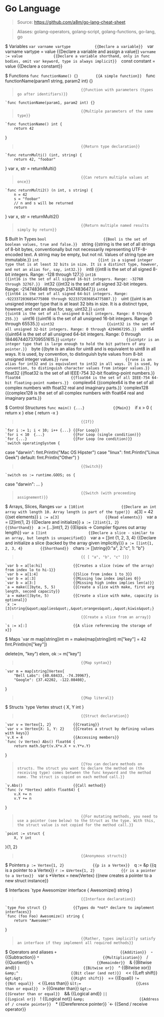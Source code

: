 # Go Language

> Source: https://github.com/a8m/go-lang-cheat-sheet

> Aliases: golang-operators, golang-script, golang-functions, go-lang, go

$ Variables
    `var varname vartype           {{Declare a variable}} 
    `var varname vartype = value   {{Declare a variable and assign a value}} 
    `varname := value              {{Declare a variable shorthand, only in func bodies, omit var keyword, type is always implicit}} 
    `const constant = value        {{Declare a constant}} 

$ Functions
    `func functionName() {}        {{A simple function}} 
    `func functionName(param1 string, param2 int) {}
>                                  {{Function with parameters (types go after identifiers)}} 
    `func functionName(param1, param2 int) {}
>                                  {{Multiple parameters of the same type}} 
    `func functionName() int { 
 		return 42  
}
>                                  {{Return type declaration}} 
    `func returnMulti() (int, string) { 
		return 42, "foobar" 
} 
 var x, str = returnMulti()
>                                  {{Can return multiple values at once}} 
    `func returnMulti2() (n int, s string) { 
 		n = 42 
 		s = "foobar" 
  		// n and s will be returned 
 		return 
 } 
 var x, str = returnMulti2()
>                                  {{Return multiple named results simply by return}} 

$ Built In Types
    `bool                          {{Bool is the set of boolean values, true and false.}} 
    `string                        {{string is the set of all strings of 8-bit bytes, conventionally but not necessarily representing UTF-8-encoded text. A string may be empty, but not nil. Values of string type are immutable.}} 
    `int                           {{int is a signed integer type that is at least 32 bits in size. It is a distinct type, however, and not an alias for, say, int32.}} 
    `int8                          {{int8 is the set of all signed 8-bit integers. Range: -128 through 127.}} 
    `int16                         {{int16 is the set of all signed 16-bit integers. Range: -32768 through 32767.}} 
    `int32                         {{int32 is the set of all signed 32-bit integers. Range: -2147483648 through 2147483647.}} 
    `int64                         {{int64 is the set of all signed 64-bit integers. Range: -9223372036854775808 through 9223372036854775807.}} 
    `uint                          {{uint is an unsigned integer type that is at least 32 bits in size. It is a distinct type, however, and not an alias for, say, uint32.}} 
    `uint8                         {{uint8 is the set of all unsigned 8-bit integers. Range: 0 through 255.}} 
    `uint16                        {{uint16 is the set of all unsigned 16-bit integers. Range: 0 through 65535.}} 
    `uint32                        {{uint32 is the set of all unsigned 32-bit integers. Range: 0 through 4294967295.}} 
    `uint64                        {{uint64 is the set of all unsigned 64-bit integers. Range: 0 through 18446744073709551615.}} 
    `uintptr                       {{uintptr is an integer type that is large enough to hold the bit pattern of any pointer.}} 
    `byte                          {{byte is an alias for uint8 and is equivalent to uint8 in all ways. It is used, by convention, to distinguish byte values from 8-bit unsigned integer values.}} 
    `rune                          {{rune is an alias for int32 and is equivalent to int32 in all ways. It is used, by convention, to distinguish character values from integer values.}} 
    `float32                       {{float32 is the set of all IEEE-754 32-bit floating-point numbers.}} 
    `float64                       {{float64 is the set of all IEEE-754 64-bit floating-point numbers.}} 
    `complex64                     {{complex64 is the set of all complex numbers with float32 real and imaginary parts.}} 
    `complex128                    {{complex128 is the set of all complex numbers with float64 real and imaginary parts.}} 

$ Control Structures
    `func main() {...}             {{Main}} 
    `if x > 0 {
		 return x
} else {
		 return -x
}
>                                  {{If}} 
    `for i := 1; i < 10; i++ {...} {{For Loop}} 
    `for i < 10  {...}             {{For Loop (single condition)}} 
    `for {...}                     {{For Loop (no condition)}} 
    `switch operatingSystem {
case "darwin":
		fmt.Println("Mac OS Hipster")
case "linux":
		fmt.Println("Linux Geek")
default:
		fmt.Println("Other")
}
>                                  {{Switch}} 
    `switch os := runtime.GOOS; os {
case "darwin": ...
}
>                                  {{Switch (with preceeding assignement)}} 

$ Arrays, Slices, Ranges
    `var a [10]int                 {{Declare an int array with length 10. Array length is part of the type!}} 
    `a[3] = 42                     {{set elements}} 
    `i := a[3]                     {{Read elements}} 
    `var a = [2]int{1, 2}          {{Declare and initialize}} 
    `a := [2]int{1, 2}             {{Shorthand}} 
    `a := [...]int{1, 2}           {{Elipsis -&gt; Compiler figures out array length}} 
    `var a []int                   {{Declare a slice - similar to an array, but length is unspecified}} 
    `var a = []int {1, 2, 3, 4}    {{Declare and initialize a slice (backed by the array given implicitly)}} 
    `a := []int{1, 2, 3, 4}        {{Shorthand}} 
    `chars := []string{0:&quot;a&quot;, 2:&quot;c&quot;, 1: &quot;b&quot;}
>                                  {{ [ "a", "b", "c" ]}} 
    `var b = a[lo:hi]              {{Creates a slice (view of the array) from index lo to hi-1}} 
    `var b = a[1:4]                {{Slice from index 1 to 3}} 
    `var b = a[:3]                 {{Missing low index implies 0}} 
    `var b = a[3:]                 {{Missing high index implies len(a)}} 
    `a = make([]byte, 5, 5)        {{Create a slice with make, first arg length, second capacity}} 
    `a = make([]byte, 5)           {{Create a slice with make, capacity is optional}} 
    `x := [3]string{&quot;applies&quot;,&quot;oranges&quot;,&quot;kiwis&quot;}
>                                  {{Create a slice from an array}} 
    `s := x[:]                     {{A slice referencing the storage of x}} 

$ Maps
    `var m map[string]int
m = make(map[string]int)
m["key"] = 42
fmt.Println(m["key"])

delete(m, "key")
elem, ok := m["key"]
>                                  {{Map syntax}} 
    `var m = map[string]Vertex{
		"Bell Labs": {40.68433, -74.39967},
		"Google": {37.42202, -122.08408},
}
>                                  {{Map literal}} 

$ Structs
    `type Vertex struct {
		X, Y int
}
>                                  {{Struct declaration}} 
    `var v = Vertex{1, 2}          {{Creating}} 
    `var v = Vertex{X: 1, Y: 2}    {{Creates a struct by defining values with keys}} 
    `v.X = 4                       {{Accessing members}} 
    `func (v Vertex) Abs() float64 {
		return math.Sqrt(v.X*v.X + v.Y*v.Y)
}
>                                  {{You can declare methods on structs. The struct you want to declare the method on (the receiving type) comes between the func keyword and the method name. The struct is copied on each method call.}} 
    `v.Abs()                       {{Call method}} 
    `func (v *Vertex) add(n float64) {
		v.X += n
		v.Y += n
}
>                                  {{For mutating methods, you need to use a pointer (see below) to the Struct as the type. With this, the struct value is not copied for the method call.}} 
    `point := struct {
		X, Y int
}{1, 2}
>                                  {{Anonymous structs}} 

$ Pointers
    `p := Vertex{1, 2}             {{p is a Vertex}} 
    `q := &p                       {{q is a pointer to a Vertex}} 
    `r := &Vertex{1, 2}            {{r is a pointer to a Vertex}} 
    `var s *Vertex = new(Vertex)   {{new creates a pointer to a new struct instance}} 

$ Interfaces
    `type Awesomizer interface {
		Awesomize() string
}
>                                  {{Interface declaration}} 
    `type Foo struct {}            {{Types do *not* declare to implement interfaces}} 
    `func (foo Foo) Awesomize() string {
		return "Awesome!"
}
>                                  {{Rather, types implicitly satisfy an interface if they implement all required methods}} 

$ Operators and aliases
    `+                             {{Addition}} 
    `-                             {{Subtraction}} 
    `*                             {{Multiplication}} 
    `/                             {{Quotient}} 
    `%                             {{Remainder}} 
    `&amp;                         {{Bitwise and}} 
    `|                             {{Bitwise or}} 
    `^                             {{Bitwise xor}} 
    `&amp;^                        {{Bit clear (and not)}} 
    `&lt;&lt;                      {{Left shift}} 
    `&gt;&gt;                      {{Right shift}} 
    `==                            {{Equal}} 
    `!=                            {{Not equal}} 
    `&lt;                          {{Less than}} 
    `&lt;=                         {{Less than or equal}} 
    `&gt;                          {{Greater than}} 
    `&gt;=                         {{Greater than or equal}} 
    `&amp;&amp;                    {{Logical and}} 
    `||                            {{Logical or}} 
    `!                             {{Logical not}} 
    `&amp;                         {{Address of / create pointer}} 
    `*                             {{Dereference pointer}} 
    `&lt;-                         {{Send / receive operator}} 

